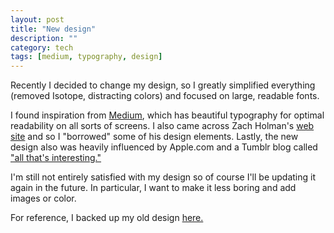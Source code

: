 ```yaml
---
layout: post
title: "New design"
description: ""
category: tech
tags: [medium, typography, design]
---
```

Recently I decided to change my design, so I greatly simplified everything
(removed Isotope, distracting colors) and focused on large, readable fonts.

I found inspiration from <a href="http://www.medium.com" target="_blank">Medium</a>,
which has beautiful typography for optimal readability on all sorts of screens.
I also came across Zach Holman's <a href="http://zachholman.com" target="_blank">web site</a> and
so I "borrowed" some of his design elements. Lastly, the new design also
was heavily influenced by Apple.com and a Tumblr blog called <a href="http://all-thats-interesting.tumblr.com/" target="_blank">"all that's interesting."</a>

I'm still not entirely satisfied with my design so of course I'll be updating it
again in the future. In particular, I want to make it less boring and add images
or color. 

For reference, I backed up my old design <a href="http://design2.minh.io" target="_blank">here.</a>
